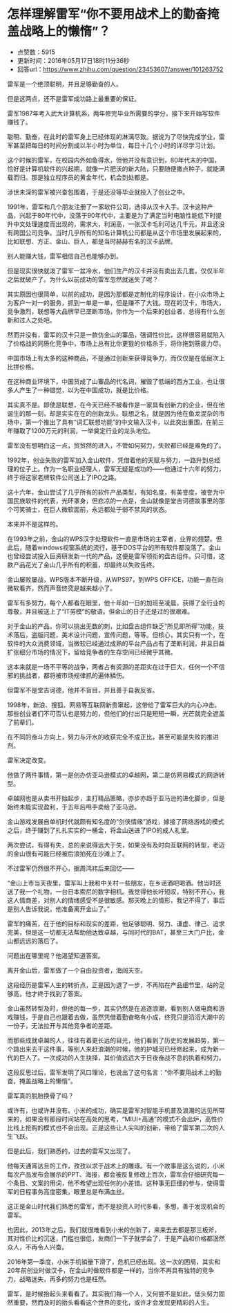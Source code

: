 # 怎样理解雷军“你不要用战术上的勤奋掩盖战略上的懒惰”？
- 点赞数：5915
- 更新时间：2016年05月17日18时11分36秒
- 回答url：https://www.zhihu.com/question/23453607/answer/101263752
<body>
 <p data-pid="1zdBr8Dj">雷军是一个绝顶聪明，并且足够勤奋的人。</p>
 <p data-pid="uMuXf8Jh">但是这两点，还不是雷军成功路上最重要的保证。</p>
 <p data-pid="lABWSm8Q">雷军1987年考入武大计算机系，两年修完毕业所需要的学分，接下来开始写软件赚钱了。</p>
 <p data-pid="AYMehfZ9">聪明、勤奋，在此时的雷军身上已经体现的淋漓尽致。据说为了尽快完成学业，雷军甚至把每日的时间分割成以半小时为单位，每日十几个小时的详尽学习计划。</p>
 <p data-pid="4B4Zyy0P">这个时候的雷军，在校园内外如鱼得水，但他并没有意识到，80年代末的中国，恰好是计算机软件的兴起期，就像一片肥沃的新大陆，只要随便撒点种子，就能满载而归。那是独立程序员的黄金年代，机会到处都是。</p>
 <p data-pid="Fkbv0iVZ">涉世未深的雷军被兴奋包围着，于是还没等毕业就投入了创业之中。</p>
 <p data-pid="oBb5K4l1">1991年，雷军和几个朋友注册了一家软件公司，选择从汉卡入手。汉卡这种产品，兴起于80年代中，没落于90年代中，主要是为了满足当时电脑性能低下时提升中文处理速度而出现的，需求大，利润高，一张汉卡毛利可达几千元，并且还没有跨国公司竞争。当时几乎所有的知名计算机公司都是从这个市场里发展起来的，比如联想、方正、金山、巨人，都是当时赫赫有名的汉卡品牌。</p>
 <p data-pid="li4cpRrk">别人能赚大钱，雷军相信自己也能够办到。</p>
 <p data-pid="YchNDTjC">但是现实很快就泼了雷军一盆冷水，他们生产的汉卡并没有卖出去几套，仅仅半年之后就破产了。为什么以前成功的雷军忽然就迷失了呢？</p>
 <p data-pid="Mq2a1veC">其实原因也很简单，以前的成功，是因为那都是定制化的程序设计，在小众市场上为客户一对一的服务，抓到一单是一单，但是赚不了大钱。现在的汉卡，市场大，竞争激烈，联想等大品牌早已垄断市场，你作为一个后来的创业者，总得有什么创新和过人之处吧。</p>
 <p data-pid="caYCUx-i">然而并没有，雷军的汉卡只是一款仿金山的寨品，强调性价比，这样很容易就陷入了价格战的同质化竞争中，市场上总有比你更狠的价格杀手，将你拖到筋疲力尽。</p>
 <p data-pid="sBBYeUr3">中国市场上有太多的这种商品，不是通过创新来获得竞争力，而仅仅是在低层次上比拼价格。</p>
 <p data-pid="zd05FT_T">在这种商业环境下，中国货成了山寨品的代名词，摧毁了低端的西方工业，也让很多人产生了一种错觉，以为在中国成功，就是比价格。</p>
 <p data-pid="4KRhndE3">其实真不是。即使是联想，在今天已经不被看作是一家具有创新力的企业，但在他诞生的那一刻，却是实实在在的创新龙头。联想之名，就是因为他在鱼龙混杂的市场中，第一个推出了具有“词汇联想功能”的中文输入汉卡，以此突出重围，在前三年赚取了1200万元的利润，一举奠定行业的龙头地位。</p>
 <p data-pid="kqjavfXu">雷军没有想明白这一点，贸贸然的进入，不管如何努力，失败都已经是难免的了。</p>
 <p data-pid="dAxsG5iY">1992年，创业失败的雷军加入金山软件，凭借着他的天赋与努力，一路升到总经理的位子上。作为一名职业经理人，雷军无疑是成功的——他通过十六年的努力，终于将这家老牌软件公司送上了IPO之路。</p>
 <p data-pid="fdkYZBAd">这十六年，金山尝试了几乎所有的软件产品类型，有知名度，有美誉度，被誉为中国民族软件的代表，光环罩身，但悲凉的一点是，金山就像是堂吉诃德故事里的那个可笑骑士，在巨人微软面前，永远都处于弱不禁风的状态。</p>
 <p data-pid="o5NC2vjx">本来并不是这样的。</p>
 <p data-pid="YEfoMdDs">在1993年之前，金山的WPS汉字处理软件一直是市场的主宰者，业界的翘楚。但此后，随着windows视窗系统的流行，基于DOS平台的所有软件都没落了。金山也曾经尝试投入巨资研发新一代的产品，这便是雷军领衔的盘古组件。只可惜，这款产品花光了金山几乎所有的积蓄，却最终以失败告终。</p>
 <p data-pid="wbxyqwbn">金山屡败屡战，WPS版本不断升级，从WPS97，到WPS OFFICE，功能一直在向微软看齐，然而声音终究是越来越小了。</p>
 <p data-pid="nwY36SE3">雷军有多努力，每个人都看在眼里，他十年如一日的加班至凌晨，获得了全行业的尊敬，并且被送上了“IT劳模”的敬语。但金山的日子还是过的很艰难。</p>
 <p data-pid="SEbiGXr2">对于金山的产品，你可以挑出无数的刺，比如盘古组件缺乏“所见即所得”功能，技术落后，盗版问题，美术设计问题，宣传问题，等等。但核心，其实只有一个，在软件的大众消费领域，当微软已经通过成熟的平台产品占有了垄断利润，并且日益扩张细分市场的情况下，留给竞争者的生存空间已经微乎其微。</p>
 <p data-pid="W1DmP9Ni">这本来就是一场不平等的战争，两者占有资源的差距实在过于巨大，任何一个不信邪的挑战者，都将被市场规律抓的遍体鳞伤。</p>
 <p data-pid="nuNK30eW">但雷军不是堂吉诃德，他并不盲目，并且善于自我反省。</p>
 <p data-pid="wYHckgnJ">1998年，新浪、搜狐、网易等互联网新贵窜起，这带给了雷军巨大的内心冲击。那些创业者们不可否认也是努力的，但他们的付出只是短短一瞬，光芒就完全遮盖了前辈们。</p>
 <p data-pid="RuBgYUXZ">在不同的奋斗方向上，努力与汗水的收获完全不成正比，甚至可能是失败的推进剂。</p>
 <p data-pid="RZGWJVz3">雷军决定改变。</p>
 <p data-pid="4tH4O5rQ">他做了两件事情，第一是创办仿亚马逊模式的卓越网，第二是仿网易模式的网游转型。</p>
 <p data-pid="nWstLDTM">卓越网也是从卖书开始起步，主打精品策略，亦步亦趋于亚马逊的进化脚步，但是始终未能实现盈利，于五年后甩手卖给了亚马逊。</p>
 <p data-pid="IQZp-C9R">金山游戏发展自单机时代就颇有知名度的“剑侠情缘”游戏，嫁接了网络游戏的模式之后，终于赚到了扎扎实实的一桶金，将金山送进了IPO的成人礼堂。</p>
 <p data-pid="POv7Fkoi">两次尝试，有得有失，总的来说得远大于失，如果没有及时向互联网的转型，老迈的金山很有可能已经被后浪拍死在沙滩上了。</p>
 <p data-pid="xmoWqb7p">不过雷军仍然很不开心，据周鸿祎后来回忆——</p>
 <p data-pid="YVg-hbWY">“金山上市当天夜里，雷军叫上我和中关村一些朋友，在乡谣酒吧喝酒。他当时还送了我一个礼物，一台日本索尼的数字相机。我觉得他长吁短叹，特别不开心，我这人情商差，对别人的情绪感受不是很敏感。那天晚上的情形，我记不得了，事后是别人告诉我说，他准备离开金山了。”</p>
 <p data-pid="s6C-LkBN">雷军的痛苦，在于他的目标和现实的差距，他足够聪明、努力、谦虚、律己、追求完美，但是这一切都无法帮助他达致卓越，与同时代的BAT，甚至三大门户比，金山都远远的落后了。</p>
 <p data-pid="dYaxYZOL">问题出在哪里呢？他渴望知道答案。</p>
 <p data-pid="IUlJOqDb">离开金山后，雷军做了一个自由投资者，海阔天空。</p>
 <p data-pid="Fpng0Ya9">这段经历是雷军人生的转折点，正是因为退了一步，不再陷在产品细节里，站的足够高，他才终于找到了答案。</p>
 <p data-pid="lMJbICKu">金山虽然转型及时，但他的每一步，其实仍然是在追逐浪潮，看到别人做电商和游戏赚钱，于是自己也跟着去做，虽然凭借着勤奋略有小成，终究只是滔滔大潮中的一份子，无法拉开与其他竞争者的差距。</p>
 <p data-pid="rh9uKhUv">而那些成就卓越的人，往往有着更长远的目光，他们看到了历史的发展趋势，第一个跳出来去干这件事，等别人来赶浪潮的时候，他的护城河已经修起来，成为新一代的巨人了。一次成功的人生抉择，其价值远远大于日夜奋战不息的执着和努力。</p>
 <p data-pid="JX9qXwv1">这段反思过后，雷军发明了风口理论，也说出了这句名言：“你不要用战术上的勤奋，掩盖战略上的懒惰”。</p>
 <p data-pid="Lr4KfwvE">雷军真的脱胎换骨了吗？</p>
 <p data-pid="6VGqDDG1">或许有，也或许并没有。小米的成功，确实是雷军对智能手机普及浪潮的远见所带来的，如果没有那段时间站在高处的思考，“MIUI+高通”的模式不会出炉，高性价比线上抢购的模式也不会出现。正是这些让人尖叫的创新，带给了雷军第二次的人生飞跃。</p>
 <p data-pid="mBVGPBPj">但是此后，我们熟悉的，过去的雷军又出现了。</p>
 <p data-pid="_aWzsbh5">他每天通宵达旦的工作，孜孜以求于战术上的雕琢。有一个故事是这么说的，小米每次产品发布会展示的PPT、海报，都会被反复修改上百次，雷军会仔细研究每一个条目、文案的用词，他不希望出现任何的小差错。这种事无巨细的参与，使得雷军的日程事务高度密集，眼里总是布满血丝。</p>
 <p data-pid="NoG1vOiD">这正是金山时代我们熟悉的雷军，而不是投资人时代多看，多想，善于发现机会的雷军。</p>
 <p data-pid="SoVRjUBE">也因此，2013年之后，我们就很难看到小米的创新了，来来去去都是那三板斧，其对性价比的沉迷，门槛也很低，友商们一下子就学会了，于是产品和价格都泯然众人，不再令人兴奋。</p>
 <p data-pid="zSVYP3PW">2016年第一季度，小米手机销量下滑了，危机已经出现。这一次的困局，其实和20年前创业时做汉卡，在金山时做软件都是一样的，当你不再具有独特的竞争力，战略迷失，再多的努力也是枉然。</p>
 <p data-pid="yh3bePAB">雷军，是时候抬起头来看看了。其实我们每一个人，又何尝不是如此，低头努力固然重要，然而及时的抬头看看这个世界的变化，或许才会发现更精彩的人生。</p>
</body>